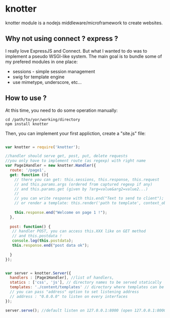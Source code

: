 # knotter

knotter module is a nodejs middleware/microframework to create websites.

## Why not using connect ? express ?

I really love ExpressJS and Connect. But what I wanted to do was to implement a pseudo WSGI-like system. 
The main goal is to bundle some of my prefered modules in one place:

 - sessions - simple session management
 - swig for template engine
 - use mimetype, underscore, etc...

## How to use ?

At this time, you need to do some operation manually:
  
    cd /path/to/yor/working/directory
    npm install knotter

Then, you can implement your first appliction, create a "site.js" file:
```javascript    

var knotter = require('knotter');

//handler should serve get, post, put, delete requests
//you only have to implement route (as regexp) with right name
var Page1Handler = new knotter.Handler({
  route: '/page1',
  get: function (){
    // there you can get: this.sessions, this.response, this.request
    // and this.params.args (ordered from captured regexp if any)
    // and this.params.get (given by ?arg=value&arg2=value2...)
    // 
    // you can write response with this.end("Text to send to client");
    // or render a template: this.render('path to template', context_object)
    
    this.response.end("Welcome on page 1 !");
  },
  
  post: function() {
   // handler POST, you can access this.XXX like on GET method
   // and this.postdata !
   console.log(this.postdata);
   this.response.end("post data ok");
   
  }
});


var server = knotter.Server({
  handlers : [Page1Handler], //list of handlers,
  statics : ['css', 'js'], // directory names to be served statically
  templates: './content/templates' // directory where templates can be found
  // you can pass "address" option to set listening address
  // address : "0.0.0.0" to listen on every interfaces
});

server.serve(); //default listen on 127.0.0.1:8000 (open 127.0.0.1:8000/page1 to check result)
```
